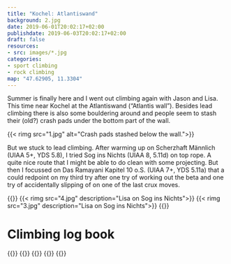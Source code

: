 ```yaml
---
title: "Kochel: Atlantiswand"
background: 2.jpg
date: 2019-06-01T20:02:17+02:00
publishdate: 2019-06-03T20:02:17+02:00
draft: false
resources:
- src: images/*.jpg
categories:
- sport climbing
- rock climbing
map: "47.62905, 11.3304"
---
```


Summer is finally here and I went out climbing again with Jason and Lisa. This
time near Kochel at the Atlantiswand (“Atlantis wall”). Besides lead climbing
there is also some bouldering around and people seem to stash their (old?) crash
pads under the bottom part of the wall.

<!--more-->
{{< rimg src="1.jpg" alt="Crash pads stashed below the wall.">}}

But we stuck to lead climbing. After warming up on Scherzhaft Männlich (UIAA 5+,
YDS 5.8), I tried Sog ins Nichts (UIAA 8, 5.11d) on top rope. A quite nice route
that I might be able to do clean with some projecting. But then I focussed on
Das Ramayani Kapitel 10 o.S. (UIAA 7+, YDS 5.11a) that a could redpoint on my
third try after one try of working out the beta and one try of accidentally
slipping of on one of the last crux moves.

{{<gallery>}}
{{< rimg src="4.jpg" description="Lisa on Sog ins Nichts">}}
{{< rimg src="3.jpg" description="Lisa on Sog ins Nichts">}}
{{</gallery>}}

# Climbing log book

{{<climbs>}}
{{<climb name="Scherzhaft Männlich" grade="UIAA 5+" style="flash">}}
{{<climb name="Sog ins Nichts" grade="UIAA 8" style="toprope-hangdog">}}
{{<climb name="Das Ramayani Kapitel" grade="UIAA 7+" style="redpoint">}}
{{</climbs>}}
